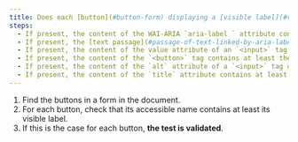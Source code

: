 ```yaml
---
title: Does each [button](#button-form) displaying a [visible label](#visible-label) meet these conditions (excluding special cases)?
steps:
  - If present, the content of the WAI-ARIA `aria-label ` attribute contains at least the [visible label](#visible-label).
  - If present, the [text passage](#passage-of-text-linked-by-aria-labelledby-or-aria-describedby) bound to the button via a WAI-ARIA `aria-labelledby` attribute contains at least the [visible label](#visible-label).
  - If present, the content of the value attribute of an `<input>` tag of type `submit`, `reset` or `button` contains at least the [visible label](#visible-label).
  - If present, the content of the `<button>` tag contains at least the [visible label](#visible-label).
  - If present, the content of the `alt` attribute of a `<input>` tag of type `image` contains at least the [visible label](#visible-label).
  - If present, the content of the `title` attribute contains at least the [visible label](#visible-label).
---
```


1. Find the buttons in a form in the document.
2. For each button, check that its accessible name contains at least its visible label.
3. If this is the case for each button, **the test is validated**.
